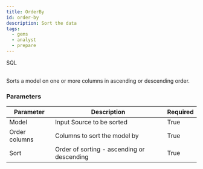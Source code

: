 ```yaml
---
title: OrderBy
id: order-by
description: Sort the data
tags:
  - gems
  - analyst
  - prepare
---
```


<span class="badge">SQL</span><br/><br/>

Sorts a model on one or more columns in ascending or descending order.

### Parameters

| Parameter     | Description                                | Required |
| ------------- | ------------------------------------------ | -------- |
| Model         | Input Source to be sorted                  | True     |
| Order columns | Columns to sort the model by               | True     |
| Sort          | Order of sorting - ascending or descending | True     |
